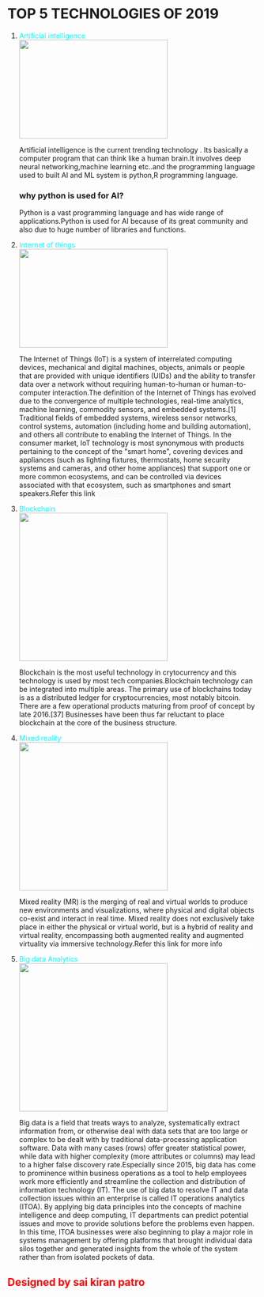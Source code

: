 <html>

   <head>
    
   <link rel="stylesheet" href="style.css"/>
  
   </head>
    <body>
        <h1>
        TOP 5 TECHNOLOGIES OF 2019
        </h1>
    <ol>
        <li><a style="color: aqua">Artificial intelligence</a></li>
        <img src= "https://ichef.bbci.co.uk/news/912/cpsprodpb/14202/production/_108243428_gettyimages-871148930.jpg"width="300px"height="200px"/>
        <p> Artificial intelligence is the current trending technology . Its basically a computer program that can think like a human brain.It involves deep neural networking,machine learning etc..and the programming language used to built AI and ML system is python,R programming language.
        </p>
        <h3>
            why python is used for AI?
        </h3>
        <p>
           Python is a vast programming language and has wide range of applications.Python is used for AI because of its great community and also due to huge number of libraries and functions.
        </p>        
        <li>
        <a style="color:aqua">Internet of things</a></li>
       <img src="https://i.ytimg.com/vi/LlhmzVL5bm8/maxresdefault.jpg"width="300px"height="200px"/>
        <p>
        The Internet of Things (IoT) is a system of interrelated computing devices, mechanical and digital machines, objects, animals or people that are provided with unique identifiers (UIDs) and the ability to transfer data over a network without requiring human-to-human or human-to-computer interaction.The definition of the Internet of Things has evolved due to the convergence of multiple technologies, real-time analytics, machine learning, commodity sensors, and embedded systems.[1] Traditional fields of embedded systems, wireless sensor networks, control systems, automation (including home and building automation), and others all contribute to enabling the Internet of Things. In the consumer market, IoT technology is most synonymous with products pertaining to the concept of the "smart home", covering devices and appliances (such as lighting fixtures, thermostats, home security systems and cameras, and other home appliances) that support one or more common ecosystems, and can be controlled via devices associated with that ecosystem, such as smartphones and smart speakers.Refer this link <a href="https://en.wikipedia.org/wiki/Internet_of_things" style="color:whitesmoke"target="_blank">clickhere</a>
        </p>
        <li>
        <a style="color:aqua">Blockchain</a></li>
        <img src="https://www.bbvaopenmind.com/wp-content/uploads/2016/10/BBVA-OpenMind-Joaquin-Isasa-La-tecnologi%CC%81a-blockchain-en-el-punto-de-mira-de-la-industria-financiera.jpg"width="300px"height="300px"/>
        <p>Blockchain is the most useful technology in crytocurrency and this technology is used by most tech companies.Blockchain technology can be integrated into multiple areas. The primary use of blockchains today is as a distributed ledger for cryptocurrencies, most notably bitcoin. There are a few operational products maturing from proof of concept by late 2016.[37] Businesses have been thus far reluctant to place blockchain at the core of the business structure.</p>
        <li>
        <a style="color: aqua">Mixed reality</a>
        </li>
       <img src="https://www.lifewire.com/thmb/mxo4NAssZj1cB_v1T-ni8WYuEMs=/768x0/filters:no_upscale():max_bytes(150000):strip_icc()/what-is-mixed-reality-4588764-01-5c8165ce46e0fb0001336467.jpg" width="300px"height="300"/>
        <p>Mixed reality (MR) is the merging of real and virtual worlds to produce new environments and visualizations, where physical and digital objects co-exist and interact in real time. Mixed reality does not exclusively take place in either the physical or virtual world, but is a hybrid of reality and virtual reality, encompassing both augmented reality and augmented virtuality via immersive technology.Refer this link for more info<a href="https://en.wikipedia.org/wiki/Mixed_reality"style="color: white"target="_blank">click here.</a></p>
        <li><a style="color:aqua">Big data Analytics</a></li>
        <img src="https://bbvaopen4u.com/sites/default/files/styles/big-image/public/img/new/bigdata.jpg?itok=4fDrXHMs"width="300px"height="300px"/>
        <p>
        Big data is a field that treats ways to analyze, systematically extract information from, or otherwise deal with data sets that are too large or complex to be dealt with by traditional data-processing application software. Data with many cases (rows) offer greater statistical power, while data with higher complexity (more attributes or columns) may lead to a higher false discovery rate.Especially since 2015, big data has come to prominence within business operations as a tool to help employees work more efficiently and streamline the collection and distribution of information technology (IT). The use of big data to resolve IT and data collection issues within an enterprise is called IT operations analytics (ITOA). By applying big data principles into the concepts of machine intelligence and deep computing, IT departments can predict potential issues and move to provide solutions before the problems even happen. In this time, ITOA businesses were also beginning to play a major role in systems management by offering platforms that brought individual data silos together and generated insights from the whole of the system rather than from isolated pockets of data.       </p>
        
   </ol>
   <a style="color:red;"/><h2>Designed by sai kiran patro</h2> 
    
    
    
    
    
    
   </body>



</html>
